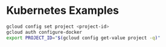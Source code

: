 # Kubernetes Examples

```bash
gcloud config set project <project-id>
gcloud auth configure-docker
export PROJECT_ID="$(gcloud config get-value project -q)"
```
